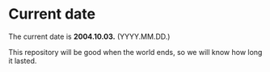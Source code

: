 # Current date

The current date is **2004.10.03.** (YYYY.MM.DD.)

This repository will be good when the world ends, so we will know how long it lasted.